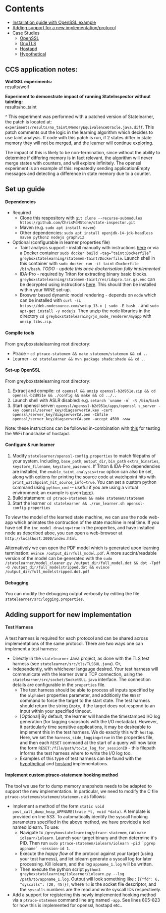 # Contents

* [Installation guide with OpenSSL example](#set-up-guide)
* [Adding support for a new implementation/protocol](#addding-support-for-new-implementation)
* Case Studies
    - [OpenSSL](https://github.com/ChrisMcMStone/greyboxstatelearning/blob/master/openssl/)
    - [GnuTLS](https://github.com/ChrisMcMStone/greyboxstatelearning/blob/master/gnutls/)
    - [Hostapd](https://github.com/ChrisMcMStone/greyboxstatelearning/tree/master/hostapd/)
    - [Hypothetical](https://github.com/ChrisMcMStone/greyboxstatelearning/tree/master/exampleProtocols/BasicProtocol)

## CCS application notes:

**WolfSSL experiments:**  
results/wolf

**Experiment to demonstrate impact of running StateInspector without tainting:**  
results/no_taint  

^ This experiment was performed with a patched version of Statelearner, the patch is located at: `experiments/results/no_taint/MemoryEquivalenceOracle.java.diff`.
This patch comments out the logic in the learning algorithm which decides to use taint analysis. If code with this patch is run, if 2 states differ in state memory they will not be merged, and the learner will continue exploring.

The impact of this is likely to be non-termination, since without the ability to determine if differing memory is in fact relevant, the algorithm will never merge states with counters, and will explore infinitely. The openssl experiment is an example of this: repeatedly sending applicationEmpty messages and detecting a difference in state memory due to a counter.


## Set up guide

#### Dependencies

* Required
  - Clone this respository with `git clone --recurse-submodules https://github.com/ChrisMcMStone/state-inspector.git`
  - Maven (e.g. `sudo apt install maven`)
  - Other dependencies: `sudo apt install openjdk-14-jdk-headless maven python2 nodejs graphviz`
* Optional (configurable in learner properties file)
  - Taint analysis support - install manually with instructions [here](https://github.com/ChrisMcMStone/greyboxstatelearning/blob/master/statemem-taint/instructions.txt) or via a Docker container `sudo docker build -tag=“taint:Dockerfile” greyboxstatelearning/statemem-taint/Dockerfile`. Launch shell in this container with `sudo docker run -it taint:Dockerfile /bin/bash`. *TODO - update this once dockerisation fully implemented*
  - IDA-Pro - required by Triton for extracting binary basic blocks. `greyboxstatelearning/statemem-taint/res/idapro.tar.gz.enc` can be decrypted using instructions [here](https://github.com/ChrisMcMStone/greyboxstatelearning/blob/master/statemem-taint/res/decrypt.txt). This should then be installed within your WINE set-up.
  - Broswer based dynamic model rendering - depends on `node` which can be installed with ```curl -sL https://deb.nodesource.com/setup_13.x | sudo -E bash -``` and ```sudo apt-get install -y nodejs```. Then unzip the node libraries in the directory `cd greyboxstatelearning/js_mode_renderer/myapp` with `unzip libs.zip`. 

#### Compile tools

From greyboxstatelearning root directory:

* Ptrace - `cd ptrace-statemem && make statemem/statemem && cd ..`
* Learner - `cd statelearner && mvn package shade:shade && cd ..`

#### Set-up OpenSSL

From greyboxstatelearning root directory:

1. Extract and compile: `cd openssl && unzip openssl-b2d951e.zip && cd openssl-b2d951e && ./config && make && cd ../..`
2. Launch shell with ASLR disabled: e.g. ```setarch `uname -m` -R /bin/bash```
3. Start openssl server: `openssl/openssl-b2d951e/apps/openssl s_server -key openssl/server_key/diagserverCA.key -cert openssl/server_key/diagserverCA.pem -CAfile openssl/server_key/diagserverCA.pem -accept 4500 -www`

Note: these instructions can be followed in-combination with [this](https://github.com/ChrisMcMStone/greyboxstatelearning/blob/master/hostapd/README.md#set-up) for testing the WiFi handshake of hostapd. 

#### Configure & run learner

1. Modify `statelearner/openssl-config.properties` to match filepaths of your system. Including, `base_path`, `output_dir`, `bin_path` `extra_binaries`, `keystore_filename`, `keystore_password`. If Triton & IDA-Pro dependencies are installed, the `enable_taint_analysis=true` option can also be set, along with options for printing the source code at watchpoint hits with `print_watchpoint_hit_source_info=true`. You can set a custom python command using `python_cmd` -- useful if you are using a virtual environment; an example is given [here](statemem-taint/bin/symdep)).
2. Build statemem: `cd ptrace-statemem && make statemem/statemem`
3. Start the learner `cd statelearner && ./run_learner.sh openssl-config.properties`

To view the model of the learned state machine, we can use the node web-app which animates the contruction of the state machine in real time. If you have set the `inc_model_drawing=true` in the properties, and have installed node as described aboe, you can open a web-browser at `http://localhost:3000/index.html`. 

Alternatively we can open the PDF model which is generated upon learning termination: `evince /output_dir/full_model.pdf`. A more succint/readable version of the model can be generated with the `sudo /statelearner/model_cleaner.py /output_dir/full_model.dot && dot -Tpdf -O /output_dir/full_modelstripped.dot && evince /output_dir/full_modelstripped.dot.pdf`

#### Debugging

You can modify the debugging output verbosity by editing the file `statelearner/src/logging.properties`.

## Adding support for new implementation

#### Test Harness

A test harness is required for each protocol and can be shared across implementations of the same protocol. There are two ways one can implement a test harness:
* Directly in the `statelearner` Java project, as done with the TLS test harness (see `statelearner/src/tls/TLSSUL.java`). Or,
* Independently, with whichever langauge desired. Your test harness will communicate with the learner over a TCP connection, using the `statelearner/src/socket/SocketSUL.java` interface. The connection details are configurable in the `properties` file. 
  - The test harness should be able to process all inputs specified by the `alphabet` properties parameter, and additionly the `RESET` command to force the target to the start state. The test harness should return the string `Empty`, if the target does not respond to an input within your specified timeout. 
  - [Optional] By default, the learner will handle the timestamped I/O log generation (for tagging snapshots with the I/O metadata). However, it particularly time sensitive applications, it may be desireable to implement this in the test harness. We do exactly this with `hostap`. Here, we set the `harness_side_logging=true` in the properties file, and then each `RESET` command at the start of a query will now take the form `RESET:/file/path/to/io_log_for_sessionID` - this filepath informs the test harness where to write the I/O log too. 
  - Examples of this type of test harness can be found with the [hypothetical](https://github.com/ChrisMcMStone/greyboxstatelearning/tree/master/exampleProtocols/TestHarness) and [hostapd](https://github.com/ChrisMcMStone/wifi-learner/blob/master/src/Launcher.py#L210) implementations.

#### Implement custom ptrace-statemem hooking method

The tool we use for to dump memory snapshots needs to be adapted to support the new implementation. In particular, we need to modify the C file `ptrace-statemem/statemem/statemem.c` as follows:

* Implement a method of the form `static void post_call_dump_heap_APPNAME(trace *t, void *data)`. A template is provided on line 533. To automatically identify the syscall hooking parameters specified in the above method, we have provided a tool named iolearn. To use:
  * Navigate to `/greyboxstatelearning/ptrace-statemem`, run `make iolearn/iolearn`. Launch your target binary and then determine it's PID. Then run ```sudo ptrace-statemem/iolearn/iolearn -pid `pgrep appname` -session-id 1```.
  * Execute the *happy flow* of the protocol against your target (using your test harness), and let iolearn generate a syscall log for later processing. Kill iolearn, and the log `appname_1.log` will be written.
  * Then execute the python script `python3 greyboxstatelearning/iolearner/iolearn.py --log /path/to/appname_1.log`. Output will look something like : ```[{"fd": 6, "syscalls": [20, 45]}]```, where `fd` is the socket file descriptor, and the `syscalls` numbers are the read and write syscall IDs respectively. 
* Add a support for registering this newly implemented hooking method via a `ptrace-statemem` command line arg named `-app`. See lines 805-823 for how this is implemented for openssl, hostapd etc..
